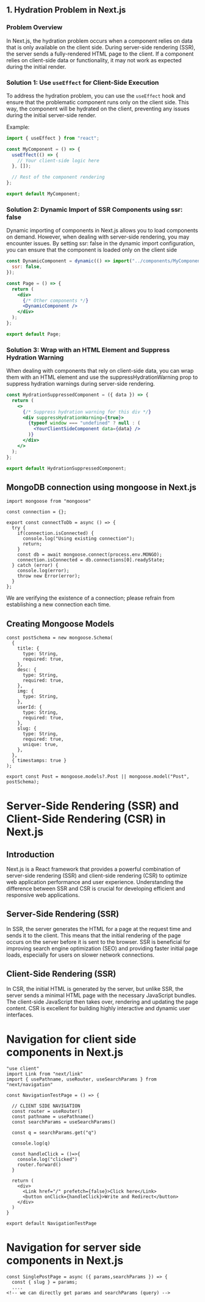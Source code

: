 ## 1. Hydration Problem in Next.js

### Problem Overview

In Next.js, the hydration problem occurs when a component relies on data that is only available on the client side. During server-side rendering (SSR), the server sends a fully-rendered HTML page to the client. If a component relies on client-side data or functionality, it may not work as expected during the initial render.

### Solution 1: Use `useEffect` for Client-Side Execution

To address the hydration problem, you can use the `useEffect` hook and ensure that the problematic component runs only on the client side. This way, the component will be hydrated on the client, preventing any issues during the initial server-side render.

Example:

```jsx
import { useEffect } from "react";

const MyComponent = () => {
  useEffect(() => {
    // Your client-side logic here
  }, []);

  // Rest of the component rendering
};

export default MyComponent;
```

### Solution 2: Dynamic Import of SSR Components using ssr: false

Dynamic importing of components in Next.js allows you to load components on demand. However, when dealing with server-side rendering, you may encounter issues. By setting ssr: false in the dynamic import configuration, you can ensure that the component is loaded only on the client side

```jsx
const DynamicComponent = dynamic(() => import("../components/MyComponent"), {
  ssr: false,
});

const Page = () => {
  return (
    <div>
      {/* Other components */}
      <DynamicComponent />
    </div>
  );
};

export default Page;
```

### Solution 3: Wrap with an HTML Element and Suppress Hydration Warning

When dealing with components that rely on client-side data, you can wrap them with an HTML element and use the suppressHydrationWarning prop to suppress hydration warnings during server-side rendering.

```jsx
const HydrationSuppressedComponent = ({ data }) => {
  return (
    <>
      {/* Suppress hydration warning for this div */}
      <div suppressHydrationWarning={true}>
        {typeof window === "undefined" ? null : (
          <YourClientSideComponent data={data} />
        )}
      </div>
    </>
  );
};

export default HydrationSuppressedComponent;
```

## MongoDB connection using mongoose in Next.js

```
import mongoose from "mongoose"

const connection = {};

export const connectToDb = async () => {
  try {
    if(connection.isConnected) {
      console.log("Using existing connection");
      return;
    }
    const db = await mongoose.connect(process.env.MONGO);
    connection.isConnected = db.connections[0].readyState;
  } catch (error) {
    console.log(error);
    throw new Error(error);
  }
};
```

We are verifying the existence of a connection; please refrain from establishing a new connection each time.

## Creating Mongoose Models

```
const postSchema = new mongoose.Schema(
  {
    title: {
      type: String,
      required: true,
    },
    desc: {
      type: String,
      required: true,
    },
    img: {
      type: String,
    },
    userId: {
      type: String,
      required: true,
    },
    slug: {
      type: String,
      required: true,
      unique: true,
    },
  },
  { timestamps: true }
);

export const Post = mongoose.models?.Post || mongoose.model("Post", postSchema);
```

# Server-Side Rendering (SSR) and Client-Side Rendering (CSR) in Next.js

## Introduction

Next.js is a React framework that provides a powerful combination of server-side rendering (SSR) and client-side rendering (CSR) to optimize web application performance and user experience. Understanding the difference between SSR and CSR is crucial for developing efficient and responsive web applications.

## Server-Side Rendering (SSR)

In SSR, the server generates the HTML for a page at the request time and sends it to the client. This means that the initial rendering of the page occurs on the server before it is sent to the browser. SSR is beneficial for improving search engine optimization (SEO) and providing faster initial page loads, especially for users on slower network connections.

## Client-Side Rendering (SSR)

In CSR, the initial HTML is generated by the server, but unlike SSR, the server sends a minimal HTML page with the necessary JavaScript bundles. The client-side JavaScript then takes over, rendering and updating the page content. CSR is excellent for building highly interactive and dynamic user interfaces.

# Navigation for client side components in Next.js

```
"use client"
import Link from "next/link"
import { usePathname, useRouter, useSearchParams } from "next/navigation"

const NavigationTestPage = () => {

  // CLIENT SIDE NAVIGATION
  const router = useRouter()
  const pathname = usePathname()
  const searchParams = useSearchParams()

  const q = searchParams.get("q")

  console.log(q)

  const handleClick = ()=>{
    console.log("clicked")
    router.forward()
  }

  return (
    <div>
      <Link href="/" prefetch={false}>Click here</Link>
      <button onClick={handleClick}>Write and Redirect</button>
    </div>
  )
}

export default NavigationTestPage

```

# Navigation for server side components in Next.js

```
const SinglePostPage = async ({ params,searchParams }) => {
  const { slug } = params;
  ....
<!-- we can directly get params and searchParams (query) -->
```
